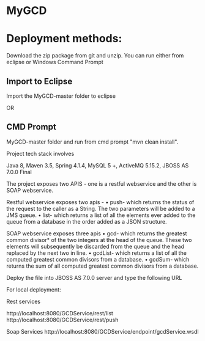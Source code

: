 # MyGCD

# Deployment methods:

Download the zip package from git and unzip. You can run either from eclipse or Windows Command Prompt

## Import to Eclipse

Import the MyGCD-master folder to eclipse 

OR

## CMD Prompt

MyGCD-master folder and run from cmd prompt "mvn clean install".

Project tech stack involves 

Java 8,
Maven 3.5,
Spring 4.1.4,
MySQL 5 +,
ActiveMQ 5.15.2,
JBOSS AS 7.0.0 Final

The project exposes two APIS - one is a restful webservice and the other is SOAP webservice.

Restful webservice exposes two apis - 
•	push-	which returns the status of the request to the caller as a String. The two parameters will be added to a JMS queue.
• list-	which returns a list of all the elements ever added to the queue from a database in the order added as a JSON structure. 

SOAP webservice exposes three apis
•	gcd- which returns the greatest common divisor* of the two integers at the head of the queue. These two elements will subsequently be discarded from the queue and the head replaced by the next two in line.
•	gcdList- which returns a list of all the computed greatest common divisors from a database. 
•	gcdSum- which returns the sum of all computed greatest common divisors from a database.

Deploy the file into JBOSS AS 7.0.0 server and type the following URL

For local deployment:

Rest services

http://localhost:8080/GCDService/rest/list
http://localhost:8080/GCDService/rest/push

Soap Services
http://localhost:8080/GCDService/endpoint/gcdService.wsdl
